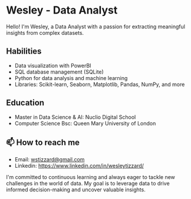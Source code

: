 # Wesley - Data Analyst 

<!--
**wesleytizzard/WesleyTizzard** is a ✨ _special_ ✨ repository because its `README.md` (this file) appears on your GitHub profile.

Here are some ideas to get you started:

- 🔭 I’m currently working on ...
- 🌱 I’m currently learning ...
- 👯 I’m looking to collaborate on ...
- 🤔 I’m looking for help with ...
- 💬 Ask me about ...
- 📫 How to reach me: ...
- 😄 Pronouns: ...
- ⚡ Fun fact: ...
-->
Hello! I'm Wesley, a Data Analyst with a passion for extracting meaningful insights from complex datasets. 

## Habilities
- Data visualization with PowerBI
- SQL database management (SQLite)
- Python for data analysis and machine learning
- Libraries: Scikit-learn, Seaborn, Matplotlib, Pandas, NumPy, and more

## Education
- Master in Data Science & AI: Nuclio Digital School
- Computer Science Bsc: Queen Mary University of London

## 📫 How to reach me
- Email: wstizzard@gmail.com
- Linkedin: https://www.linkedin.com/in/wesleytizzard/

I'm committed to continuous learning and always eager to tackle new challenges in the world of data. My goal is to leverage data to drive informed decision-making and uncover valuable insights.
